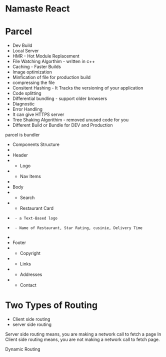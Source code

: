 # Namaste React


# Parcel
- Dev Build
- Local Server
- HMR - Hot Module Replacement
- File Watching Algorthim - written in c++
- Caching - Faster Builds
- Image optimization
- Minfication of file for production build
- compressing the file
- Consitent Hashing - It Tracks the versioning of your application
- Code splitting
- Differential bundling - support older browsers
- Diagnostic
- Error Handling
- It can give HTTPS server
- Tree Shaking Algorithim - removed unused code for you
- Different Build or Bundle for DEV and Production

parcel is bundler




 * Components Structure
 * 
 * Header
 *  - Logo
 *  - Nav Items
 * 
 * Body
 *  - Search
 *  - Restaurant Card
 *      - a Text-Based logo
 *      - Name of Restaurant, Star Rating, cusinie, Delivery Time 
 * 
 * Footer
 *  - Copyright
 *  - Links
 *  - Addresses
 *  - Contact

 # Two Types of Routing

  - Client side routing
  - server side routing

  Server side routing means, you are making a network call to fetch a page
  In Client side routing means, you are not making a network call to fetch page.

  Dynamic Routing

  
